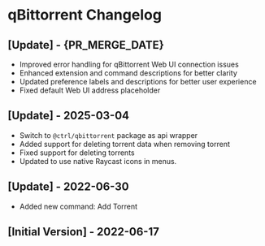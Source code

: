# qBittorrent Changelog

## [Update] - {PR_MERGE_DATE}

- Improved error handling for qBittorrent Web UI connection issues
- Enhanced extension and command descriptions for better clarity
- Updated preference labels and descriptions for better user experience
- Fixed default Web UI address placeholder

## [Update] - 2025-03-04

- Switch to `@ctrl/qbittorrent` package as api wrapper
- Added support for deleting torrent data when removing torrent
- Fixed support for deleting torrents
- Updated to use native Raycast icons in menus.

## [Update] - 2022-06-30

- Added new command: Add Torrent

## [Initial Version] - 2022-06-17
